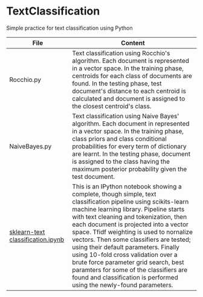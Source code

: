 TextClassification
==================

Simple practice for text classification using Python

| File  | Content|
|-------|--------|
|Rocchio.py | Text classification using Rocchio's algorithm. Each document is represented in a vector space. In the training phase, centroids for each class of documents are found. In the testing phase, test document's distance to each centroid is calculated and document is assigned to the closest centroid's class.|
|NaiveBayes.py | Text classification using Naive Bayes' algorithm. Each document in represented in a vector space. In the training phase, class priors and class conditional probabilities for every term of dictionary are learnt. In the testing phase, document is assigned to the class having the maximum posterior probability given the test document.|
|[sklearn-text classification.ipynb](http://nbviewer.ipython.org/github/erfannoury/TextClassification/blob/master/sklearn-text%20classification.ipynb) | This is an IPython notebook showing a complete, though simple, text classification pipeline using scikits-learn machine learning library. Pipeline starts with text cleaning and tokenization, then each document is projected into a vector space. Tfidf weighting is used to nornalize vectors. Then some classifiers are tested; using their default parameters. Finally using 10-fold cross validation over a brute force parameter grid search, best paramters for some of the classifiers are found and classification is performed using the newly-found parameters. |
